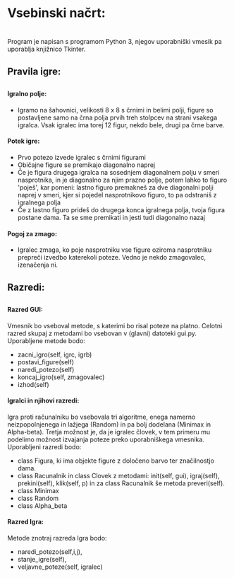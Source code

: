 # Vsebinski načrt: <h1>
Program je napisan s programom Python 3, njegov uporabniški vmesik pa uporablja knjižnico Tkinter.

## Pravila igre: <h2>

#### Igralno polje: <h4>

* Igramo na šahovnici, velikosti 8 x 8 s črnimi in belimi polji, figure so postavljene samo na črna polja prvih treh stolpcev na strani vsakega igralca. Vsak igralec ima torej 12 figur, nekdo bele, drugi pa črne barve.

#### Potek igre: <h4>

* Prvo potezo izvede igralec s črnimi figurami
* Običajne figure se premikajo diagonalno naprej
* Če je figura drugega igralca na sosednjem diagonalnem polju v smeri nasprotnika, in je diagonalno za njim prazno polje, potem lahko to figuro 'poješ', kar pomeni: lastno figuro premakneš za dve diagonalni polji naprej v smeri, kjer si pojedel nasprotnikovo figuro, to pa odstraniš z igralnega polja
* Če z lastno figuro prideš do drugega konca igralnega polja, tvoja figura postane dama. Ta se sme premikati in jesti tudi diagonalno nazaj

#### Pogoj za zmago: <h4>

* Igralec zmaga, ko poje nasprotniku vse figure oziroma nasprotniku prepreči izvedbo katerekoli poteze. Vedno je nekdo zmagovalec, izenačenja ni.

## Razredi: <h2>

#### Razred GUI: <h4>
Vmesnik bo vseboval metode, s katerimi bo risal poteze na platno. Celotni razred skupaj z metodami bo vsebovan v (glavni) datoteki gui.py. Uporabljene metode bodo:
* zacni_igro(self, igrc, igrb)
* postavi_figure(self)
* naredi_potezo(self)
* koncaj_igro(self, zmagovalec)
* izhod(self)

#### Igralci in njihovi razredi: <h4>
Igra proti računalniku bo vsebovala tri algoritme, enega namerno neizpopolnjenega in lažjega (Random) in pa bolj dodelana (Minimax in Alpha-beta). Tretja možnost je, da je igralec človek, v tem primeru mu podelimo možnost izvajanja poteze preko uporabniškega vmesnika. Uporabljeni razredi bodo:

* class Figura, ki ima objekte figure z določeno barvo ter značilnostjo dama.
* class Racunalnik in class Clovek z metodami: init(self, gui), igraj(self), prekini(self), klik(self, p) in za class Racunalnik še metoda preveri(self).
* class Minimax
* class Random
* class Alpha_beta

#### Razred Igra: <h4>
Metode znotraj razreda Igra bodo:
* naredi_potezo(self,i,j),
* stanje_igre(self),
* veljavne_poteze(self, igralec)







